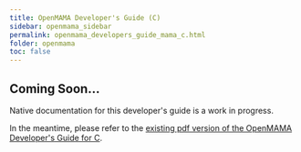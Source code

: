 ```yaml
---
title: OpenMAMA Developer's Guide (C)
sidebar: openmama_sidebar
permalink: openmama_developers_guide_mama_c.html
folder: openmama
toc: false
---
```

## Coming Soon...

Native documentation for this developer's guide is a work in progress.

In the meantime, please refer to the
[existing pdf version of the OpenMAMA Developer's Guide for C](http://www.openmama.org/sites/default/files/OpenMAMA%20Developer%27s%20Guide%20C.pdf).
